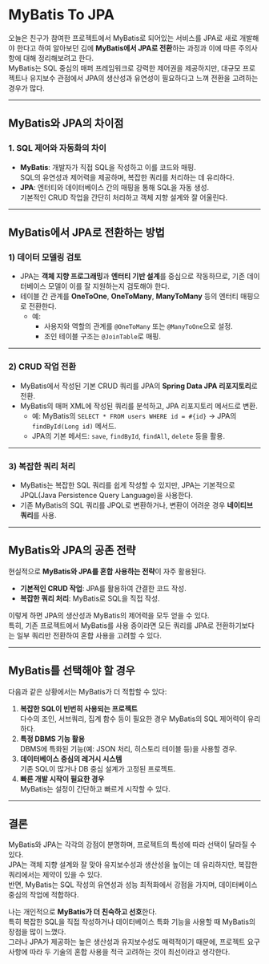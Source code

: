 # MyBatis To JPA

오늘은 친구가 참여한 프로젝트에서 MyBatis로 되어있는 서비스를 JPA로 새로 개발해야 한다고 하여 알아보던 김에 **MyBatis에서 JPA로 전환**하는 과정과 이에 따른 주의사항에 대해 정리해보려고 한다.  
MyBatis는 SQL 중심의 매퍼 프레임워크로 강력한 제어권을 제공하지만, 대규모 프로젝트나 유지보수 관점에서 JPA의 생산성과 유연성이 필요하다고 느껴 전환을 고려하는 경우가 많다.  

---

## MyBatis와 JPA의 차이점

### **1. SQL 제어와 자동화의 차이**
- **MyBatis**: 개발자가 직접 SQL을 작성하고 이를 코드와 매핑.  
  SQL의 유연성과 제어력을 제공하며, 복잡한 쿼리를 처리하는 데 유리하다.
- **JPA**: 엔터티와 데이터베이스 간의 매핑을 통해 SQL을 자동 생성.  
  기본적인 CRUD 작업을 간단히 처리하고 객체 지향 설계와 잘 어울린다.

---

## MyBatis에서 JPA로 전환하는 방법

### **1) 데이터 모델링 검토**
- JPA는 **객체 지향 프로그래밍**과 **엔터티 기반 설계**를 중심으로 작동하므로, 기존 데이터베이스 모델이 이를 잘 지원하는지 검토해야 한다.
- 테이블 간 관계를 **OneToOne**, **OneToMany**, **ManyToMany** 등의 엔터티 매핑으로 전환한다.
  - 예: 
    - 사용자와 역할의 관계를 `@OneToMany` 또는 `@ManyToOne`으로 설정.
    - 조인 테이블 구조는 `@JoinTable`로 매핑.

---

### **2) CRUD 작업 전환**
- MyBatis에서 작성된 기본 CRUD 쿼리를 JPA의 **Spring Data JPA 리포지토리**로 전환.
- MyBatis의 매퍼 XML에 작성된 쿼리를 분석하고, JPA 리포지토리 메서드로 변환.
  - 예: MyBatis의 `SELECT * FROM users WHERE id = #{id}` → JPA의 `findById(Long id)` 메서드.
  - JPA의 기본 메서드: `save`, `findById`, `findAll`, `delete` 등을 활용.

---

### **3) 복잡한 쿼리 처리**
- MyBatis는 복잡한 SQL 쿼리를 쉽게 작성할 수 있지만, JPA는 기본적으로 JPQL(Java Persistence Query Language)을 사용한다.
- 기존 MyBatis의 SQL 쿼리를 JPQL로 변환하거나, 변환이 어려운 경우 **네이티브 쿼리**를 사용.

---

## MyBatis와 JPA의 공존 전략

현실적으로 **MyBatis와 JPA를 혼합 사용하는 전략**이 자주 활용된다.  
- **기본적인 CRUD 작업**: JPA를 활용하여 간결한 코드 작성.
- **복잡한 쿼리 처리**: MyBatis로 SQL을 직접 작성.

이렇게 하면 JPA의 생산성과 MyBatis의 제어력을 모두 얻을 수 있다.  
특히, 기존 프로젝트에서 MyBatis를 사용 중이라면 모든 쿼리를 JPA로 전환하기보다는 일부 쿼리만 전환하여 혼합 사용을 고려할 수 있다.

---

## MyBatis를 선택해야 할 경우

다음과 같은 상황에서는 MyBatis가 더 적합할 수 있다:
1. **복잡한 SQL이 빈번히 사용되는 프로젝트**  
   다수의 조인, 서브쿼리, 집계 함수 등이 필요한 경우 MyBatis의 SQL 제어력이 유리하다.
2. **특정 DBMS 기능 활용**  
   DBMS에 특화된 기능(예: JSON 처리, 히스토리 테이블 등)을 사용할 경우.
3. **데이터베이스 중심의 레거시 시스템**  
   기존 SQL이 많거나 DB 중심 설계가 고정된 프로젝트.
4. **빠른 개발 시작이 필요한 경우**  
   MyBatis는 설정이 간단하고 빠르게 시작할 수 있다.

---

## 결론

MyBatis와 JPA는 각각의 강점이 분명하며, 프로젝트의 특성에 따라 선택이 달라질 수 있다.  
JPA는 객체 지향 설계와 잘 맞아 유지보수성과 생산성을 높이는 데 유리하지만, 복잡한 쿼리에서는 제약이 있을 수 있다.  
반면, MyBatis는 SQL 작성의 유연성과 성능 최적화에서 강점을 가지며, 데이터베이스 중심의 작업에 적합하다.

나는 개인적으로 **MyBatis가 더 친숙하고 선호**한다.  
특히 복잡한 SQL을 직접 작성하거나 데이터베이스 특화 기능을 사용할 때 MyBatis의 장점을 많이 느꼈다.  
그러나 JPA가 제공하는 높은 생산성과 유지보수성도 매력적이기 때문에, 프로젝트 요구사항에 따라 두 기술의 혼합 사용을 적극 고려하는 것이 최선이라고 생각한다.